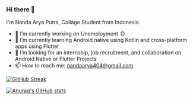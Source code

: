 ### Hi there 👋

I'm Nanda Arya Putra, Collage Student from Indonesia.

- 🔭 I’m currently working on Unemployment :D
- 🌱 I’m currently learning Android native using Kotlin and cross-platform apps using Flutter
- 👯 I’m looking for an internship, job recruitment, and collaboration on Android Native or Flutter Projects
- 📫 How to reach me: nandaarya404@gmail.com

<!--
- 🤔 I’m looking for help with ...
- 💬 Ask me about ...
- 📫 How to reach me: ...
- 😄 Pronouns: ...
- ⚡ Fun fact: ...
-->

[![GitHub Streak](https://github-readme-streak-stats.herokuapp.com/?user=nandaarya&theme=dark)](https://github.com/DenverCoder1/github-readme-streak-stats)

[![Anurag's GitHub stats](https://github-readme-stats.vercel.app/api?username=nandaarya)](https://github.com/anuraghazra/github-readme-stats)
